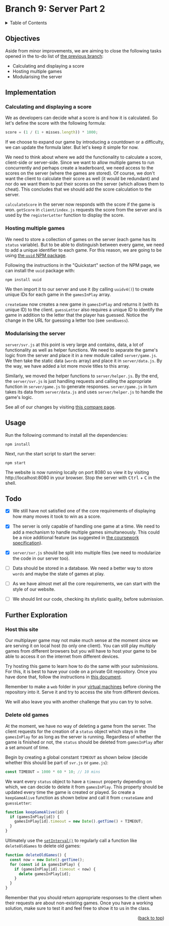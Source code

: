 <div id="top"></div>

<!-- BRANCH TITLE -->

# Branch 9: Server Part 2

<!-- TABLE OF CONTENTS -->
<details>
  <summary>Table of Contents</summary>
  <ol>
    <li><a href="#objectives">Objectives</a></li>
    <li><a href="#implementation">Implementation</a>
    <li><a href="#usage">Usage</a></li>
    <li><a href="#todo">Todo</a></li>
    <li><a href="#further-exploration">Further Exploration</a></li>
  </ol>
</details>

## Objectives

Aside from minor improvements, we are aiming to close the following tasks opened in the to-do list of [the previous branch](https://github.com/portsoc/hangman-in-branches/tree/8):

- Calculating and displaying a score
- Hosting multiple games
- Modularising the server

## Implementation

### Calculating and displaying a score

We as developers can decide what a score is and how it is calculated.
So let's define the score with the following formula:

```js
score = (1 / (1 + misses.length)) * 1000;
```

If we choose to expand our game by introducing a countdown or a difficulty, we can update the formula later.
But let's keep it simple for now.

We need to think about where we add the functionality to calculate a score, client-side or server-side.
Since we want to allow multiple games to run concurrently and perhaps create a leaderboard, we need access to the scores on the server (where the games are stored).
Of course, we don't want the client to calculate their score as well (it would be redundant) and nor do we want them to put their scores on the server (which allows them to cheat).
This concludes that we should add the score calculation to the server.

`calculateScore` in the server now responds with the score if the game is won.
`getScore` in `client/index.js` requests the score from the server and is used by the `registerLetter` function to display the score.

### Hosting multiple games

We need to store a collection of games on the server (each game has its `status` variable).
But to be able to distinguish between every game, we need to add a unique identifier to each game.
For this reason, we are going to be using [the `uuid` NPM package](https://www.npmjs.com/package/uuid).

Following the instructions in the "Quickstart" section of the NPM page, we can install the `uuid` package with:

```bash
npm install uuid
```

We then import it to our server and use it (by calling `uuidv4()`) to create unique IDs for each game in the `gamesInPlay` array.

`createGame` now creates a new game in `gamesInPlay` and returns it (with its unique ID) to the client.
`guessLetter` also requires a unique ID to identify the game in addition to the letter that the player has guessed.
Notice the change in the URL for guessing a letter too (see `sendGuess`).

### Modularising the server

`server/svr.js` at this point is very large and contains, data, a lot of functionality as well as helper functions.
We need to separate the game's logic from the server and place it in a new module called `server/game.js`.
We then take the static data (`words` array) and place it in `server/data.js`.
By the way, we have added a lot more movie titles to this array.

Similarly, we moved the helper functions to `server/helper.js`.
By the end, the `server/svr.js` is just handling requests and calling the appropriate function in `server/game.js` to generate responses.
`server/game.js` in turn takes its data from `server/data.js` and uses `server/helper.js` to handle the game's logic.

See all of our changes by visiting [this compare page](https://github.com/portsoc/hangman-in-branches/compare/8...9?diff=split).

## Usage

Run the following command to install all the dependencies:

```
npm install
```

Next, run the start script to start the server:

```
npm start
```

The website is now running locally on port 8080 so view it by visiting http://localhost:8080 in your browser.
Stop the server with <kbd>Ctrl</kbd> + <kbd>C</kbd> in the shell.

## Todo

- [x] We still have not satisfied one of the core requirements of displaying how many moves it took to win as a score.

- [x] The server is only capable of handling one game at a time. We need to add a mechanism to handle multiple games simultaneously. This could be a nice additional feature (as suggested in [the coursework specification](https://docs.google.com/document/d/1cF3u2ldutHaBAzFOEsnVwfKrnPTylOrn-hAGFSDWca8/edit)).

- [x] `server/svr.js` should be split into multiple files (we need to modularize the code in our server too).

- [ ] Data should be stored in a database. We need a better way to store `words` and maybe the state of games at play.

- [ ] As we have almost met all the core requirements, we can start with the style of our website.

- [ ] We should lint our code, checking its stylistic quality, before submission.

## Further Exploration

### Host this site

Our multiplayer game may not make much sense at the moment since we are serving it on local host (to only one client).
You can still play multiply games from different browsers but you will have to host your game to be able to access it on the internet from different devices.

Try hosting this game to learn how to do the same with your submissions.
For this, it is best to have your code on a private Git repository.
Once you have done that, follow the instructions in [this document](https://docs.google.com/document/d/1zqvC5jOoXQlXggKZkEC025H-N6k7HxdTHpsy0Iylt0c/edit?usp=sharing).

Remember to make a `web` folder in your [virtual machines](https://uop-1-server-per-student-devel.appspot.com/) before cloning the repository into it.
Serve it and try to access the site from different devices.

We will also leave you with another challenge that you can try to solve.

### Delete old games

At the moment, we have no way of deleting a game from the server.
The client requests for the creation of a `status` object which stays in the `gamesInPlay` for as long as the server is running.
Regardless of whether the game is finished or not, the `status` should be deleted from `gamesInPlay` after a set amount of time.

Begin by creating a global constant `TIMEOUT` as shown below (decide whether this should be part of `svr.js` or `game.js`):

```js
const TIMEOUT = 1000 * 60 * 10; // 10 mins
```

We want every `status` object to have a `timeout` property depending on which, we can decide to delete it from `gamesInPlay`.
This property should be updated every time the game is created or played.
So create a `keepGameAlive` function as shown below and call it from `createGame` and `guessLetter`:

```js
function keepGameAlive(id) {
  if (gamesInPlay[id]) {
    gamesInPlay[id].timeout = new Date().getTime() + TIMEOUT;
  }
}
```

Ultimately use the [`setInterval()`](https://developer.mozilla.org/en-US/docs/Web/API/setInterval) to regularly call a function like `deleteOldGames` to delete old games:

```js
function deleteOldGames() {
  const now = new Date().getTime();
  for (const id in gamesInPlay) {
    if (gamesInPlay[id].timeout < now) {
      delete gamesInPlay[id];
    }
  }
}
```

Remember that you should return appropriate responses to the client when their requests are about non-existing games.
Once you have a working solution, make sure to test it and feel free to show it to us in the class.

<p align="right">(<a href="#top">back to top</a>)</p>
